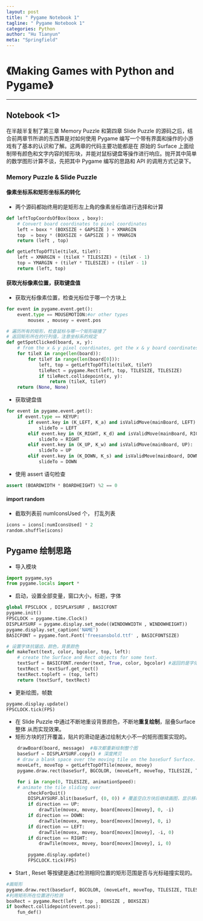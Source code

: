 ```yaml
---
layout: post
title: " Pygame Notebook 1"
tagline: " Pygame Notebook 1"
categories: Python
author: "Hu Tianyun"
meta: "Springfield"
---
```


# 《Making Games with Python and Pygame》

*********************************************

## Notebook <1>
在半敲半复制了第三章 Memory Puzzle 和第四章 Slide Puzzle 的源码之后，结合前两章节所讲的东西算是对如何使用 Pygame 编写一个带有界面和操作的小游戏有了基本的认识和了解。这两章的代码主要功能都是在 原始的 Surface 上面绘制带有颜色和文字内容的矩形块，并能对鼠标键盘等操作进行响应。抛开其中简单的数学图形计算不谈，先把其中 Pygame 编写的思路和 API 的调用方式记录下。

### Memory Puzzle & Slide Puzzle 
#### 像素坐标系和矩形坐标系的转化
 * 两个源码都始终用的是矩形左上角的像素坐标值进行选择和计算 
 
```Python
def leftTopCoordsOfBox(boxx , boxy):
	# Convert board coordinates to pixel coordinates
	left = boxx * (BOXSIZE + GAPSIZE ) + XMARGIN
	top  = boxy * (BOXSIZE + GAPSIZE ) + YMARGIN
	return (left , top)

def getLeftTopOfTile(tileX, tileY):
	left = XMARGIN + (tileX * TILESIZE) + (tileX - 1)
	top = YMARGIN + (tileY * TILESIZE) + (tileY - 1)
	return (left, top)
```

#### 获取光标像素位置，获取键盘值

 * 获取光标像素位置，检查光标位于哪一个方块上

```Python
for event in pygame.event.get():
	event.type == MOUSEMOTION:#or other types
		mousex , mousey = event.pos

# 遍历所有的矩形，检查鼠标与哪一个矩形碰撞了
# 返回矩形所在的行列值，注意坐标系的规定
def getSpotClicked(board, x, y):
    # from the x & y pixel coordinates, get the x & y board coordinates
	for tileX in range(len(board)):
		for tileY in range(len(board[0])):
			left, top = getLeftTopOfTile(tileX, tileY)
			tileRect = pygame.Rect(left, top, TILESIZE, TILESIZE)
			if tileRect.collidepoint(x, y):
				return (tileX, tileY)
	return (None, None)
```

 * 获取键盘值

```Python
for event in pygame.event.get():
	if event.type == KEYUP:
		if event.key in (K_LEFT, K_a) and isValidMove(mainBoard, LEFT):
			slideTo = LEFT
		elif event.key in (K_RIGHT, K_d) and isValidMove(mainBoard, RIGHT):
			slideTo = RIGHT
		elif event.key in (K_UP, K_w) and isValidMove(mainBoard, UP):
			slideTo = UP
		elif event.key in (K_DOWN, K_s) and isValidMove(mainBoard, DOWN):
			slideTo = DOWN 
```


 * 使用 assert 语句检查
 
```Python
assert (BOARDWIDTH * BOARDHEIGHT) %2 == 0
```
#### import random 
 * 截取列表前 numIconsUsed 个， 打乱列表
 
```Python
icons = icons[:numIconsUsed] * 2
random.shuffle(icons)
```

## Pygame 绘制思路
 * 导入模块
 
```Python
import pygame,sys
from pygame.locals import *
```
 * 启动，设置全部变量，窗口大小，标题，字体
 
```Python
global FPSCLOCK , DISPLAYSURF , BASICFONT
pygame.init()
FPSCLOCK = pygame.time.Clock()
DISPLAYSURF = pygame.display.set_mode((WINDOWWIDTH , WINDOWHEIGHT))
pygame.display.set_caption('NAME')
BASICFONT = pygame.font.Font('freesansbold.ttf' , BASICFONTSIZE)

# 设置字体抗锯齿，颜色，背景颜色
def makeText(text, color, bgcolor, top, left):
	# create the Surface and Rect objects for some text.
	textSurf = BASICFONT.render(text, True, color, bgcolor) #返回的是字体的 Surface
	textRect = textSurf.get_rect()
	textRect.topleft = (top, left)
	return (textSurf, textRect)
```
 * 更新绘图，帧数
 
```Python
pygame.display.update()
FPSCLOCK.tick(FPS)
```
 * 在 Slide Puzzle 中通过不断地重设背景颜色，不断地**重复绘制**，层叠Surface整体  从而实现效果。
 * 矩形方块的打开覆盖，贴片的滑动是通过绘制大小不一的矩形图案实现的。
 
```Python
	drawBoard(board, message)  #每次都重新绘制整个图
	baseSurf = DISPLAYSURF.copy() # 深度拷贝
	# draw a blank space over the moving tile on the baseSurf Surface.
	moveLeft, moveTop = getLeftTopOfTile(movex, movey)
	pygame.draw.rect(baseSurf, BGCOLOR, (moveLeft, moveTop, TILESIZE, TILESIZE)) #用背景色方块替换原来的

	for i in range(0, TILESIZE, animationSpeed):
	# animate the tile sliding over
		checkForQuit()
		DISPLAYSURF.blit(baseSurf, (0, 0)) # 覆盖空白方块后继续画图，显示移动
		if direction == UP:
			drawTile(movex, movey, board[movex][movey], 0, -i)
		if direction == DOWN:
			drawTile(movex, movey, board[movex][movey], 0, i)
		if direction == LEFT:
			drawTile(movex, movey, board[movex][movey], -i, 0)
		if direction == RIGHT:
			drawTile(movex, movey, board[movex][movey], i, 0)
	
		pygame.display.update()
		FPSCLOCK.tick(FPS)
```
 * Start , Reset 等按键是通过检测相同位置的矩形范围是否与光标碰撞实现的。
 
```Python
#画矩形
pygame.draw.rect(baseSurf, BGCOLOR, (moveLeft, moveTop, TILESIZE, TILESIZE))
#利用矩形所在位置进行检测
boxRect = pygame.Rect(left , top , BOXSIZE , BOXSIZE)
if boxRect.collidepoint(event.pos):
	fun_def()
```